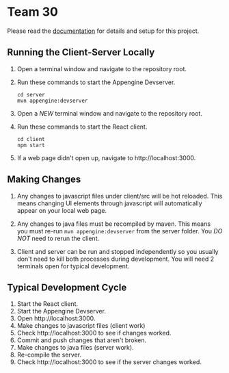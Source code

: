 # Team 30

Please read the [documentation](https://fluffysheep-codeu.github.io/Summer2019-Team30/) for details and setup for this project.

## Running the Client-Server Locally

1. Open a terminal window and navigate to the repository root.
2. Run these commands to start the Appengine Devserver.
   ```
   cd server
   mvn appengine:devserver
   ```
3. Open a _NEW_ terminal window and navigate to the repository root.
4. Run these commands to start the React client.

   ```
   cd client
   npm start
   ```

5. If a web page didn't open up, navigate to http://localhost:3000.

## Making Changes

1. Any changes to javascript files under client/src will be hot reloaded. This means changing UI elements through javascript will automatically appear on your local web page.

2. Any changes to java files must be recompiled by maven. This means you must re-run `mvn appengine:devserver` from the server folder. You _DO NOT_ need to rerun the client.

3. Client and server can be run and stopped independently so you usually don't need to kill both processes during development. You will need 2 terminals open for typical development.

## Typical Development Cycle

1. Start the React client.
2. Start the Appengine Devserver.
3. Open http://localhost:3000.
4. Make changes to javascript files (client work)
5. Check http://localhost:3000 to see if changes worked.
6. Commit and push changes that aren't broken.
7. Make changes to java files (server work).
8. Re-compile the server.
9. Check http://localhost:3000 to see if the server changes worked.
